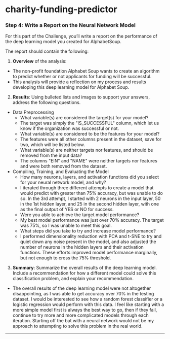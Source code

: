 # charity-funding-predictor

### Step 4: Write a Report on the Neural Network Model

For this part of the Challenge, you’ll write a report on the performance of the deep learning model you created for AlphabetSoup.

The report should contain the following:

1. **Overview** of the analysis: 
  * The non-profit foundation Alphabet Soup wants to create an algorithm to predict whether or not applicants for funding will be successful. 
  * This analysis will provide a reflection on my process and results developing this deep learning model for Alphabet Soup.

2. **Results**: Using bulleted lists and images to support your answers, address the following questions.

  * Data Preprocessing
    * What variable(s) are considered the target(s) for your model?
	* The target was simply the "IS_SUCCESSFUL" column, which let us know if the organization was successful or not.
    * What variable(s) are considered to be the features for your model?
	* The features were all other columns present in the dataset, save for two, which will be listed below.
    * What variable(s) are neither targets nor features, and should be removed from the input data?
	* The columns "EIN" and "NAME" were neither targets nor features and were both removed from the dataset.
  * Compiling, Training, and Evaluating the Model
    * How many neurons, layers, and activation functions did you select for your neural network model, and why?
	* I iterated through three different attempts to create a model that would predict with greater than 75% accuracy, but was unable to do so. In the 3rd attempt, I started with 2 neurons in the input layer, 50 in the 1st hidden layer, and 25 in the second hidden layer, with one as the final output of YES or NO for success.
    * Were you able to achieve the target model performance?
	* My best model performance was just over 70% accuracy. The target was 75%, so I was unable to meet this goal.
    * What steps did you take to try and increase model performance?
	* I performed dimensionality reduction with PCA and t-SNE to try and quiet down any noise present in the model, and also adjusted the number of neurons in the hidden layers and their activation functions. These efforts improved model performance marginally, but not enough to cross the 75% threshold.

3. **Summary**: Summarize the overall results of the deep learning model. Include a recommendation for how a different model could solve this classification problem, and explain your recommendation.

  * The overall results of the deep learning model were not altogether disappointing, as I was able to get accuracy over 70% in the testing dataset. I would be interested to see how a random forest classifier or a logistic regression would perform with this data. I feel like starting with a more simple model first is always the best way to go, then if they fail, continue to try more and more complicated models through each iteration. Starting off the bat with a neural network would not be my approach to attempting to solve this problem in the real world.
- - -